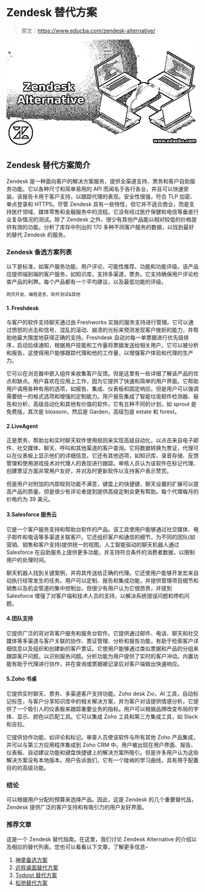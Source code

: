 # Zendesk 替代方案

> 原文：<https://www.educba.com/zendesk-alternative/>

![Zendesk Alternative](img/8bfae6fc14bd36f2f66c5c51e9d3f401.png)



## Zendesk 替代方案简介

Zendesk 是一种面向客户的解决方案服务，提供全渠道支持、票务和客户自助服务功能。它以各种尺寸和简单易用的 API 而闻名于各行各业，并且可以快速安装。该报告卡用于客户支持，以跟踪代理的表现。安全性很强，符合 TLP 加密、单点登录和 HTTPS。尽管 Zendesk 具有一些特性，但它并不适合商业，而是支持医疗领域、媒体零售和金融服务中的流程。它没有经过医疗保健和电信等垂直行业复杂情况的测试。除了 Zendesk 之外，很少有其他产品能以相对较低的价格提供有效的功能。分析了库存中列出的 170 多种不同客户服务的数据，以找到最好的替代 Zendesk 的服务。

### Zendesk 备选方案列表

以下是标准，如客户服务功能、用户评论、可能性推荐、功能和功能评级。该产品应提供端到端的客户服务，如知识库，支持多渠道，票务。它支持确保用户评论检查产品的利弊。每个产品都有一个平均建议，以及最低功能的评级。

<small>网页开发、编程语言、软件测试&其他</small>

#### 1\. Freshdesk

与客户的软件支持聊天通过由 Freshworks 实施的服务支持进行管理。它可以通过愤怒的点击和信号、混乱的滚动、崩溃的光标来预测发现客户挫折的能力，并帮助他最大限度地获得正确的支持。Freshdesk 自动对每一单票据进行优先级排序，启动后续通知，根据用户技能和工作量将票据发送给相关用户。它可以被分析和报告，这使得用户能够跟踪代理和他的工作量，以增强客户体验和代理的生产力。

它可以在浏览器中嵌入组件来收集客户反馈。但是这里有一些详细了解该产品的优点和缺点。用户喜欢在应用上工作，因为它提供了快速和简单的用户界面。它帮助用户调用各种有用的选项，如报告、集成、仪表板和固定响应。但是用户可以强调需要统一的格式选项和增强的定制能力。用户报告集成了智能垃圾邮件检测器、报告和分析、高级自动化和其他有价值的软件。它有五种不同的计划，如 sprout 是免费版，其次是 blossom，然后是 Garden，高级包是 estate 和 forest。

#### 2.LiveAgent

正是票务、帮助台和实时聊天软件使用规则来实现高级自动化，以点击来自电子邮件、社交媒体、聊天、呼叫和其他渠道的客户查询。它将数据转换为票证，代理可以在仪表板上显示他们的详细信息。它还有其他选项，如知识库、录音存储、反馈管理和使用游戏技术对代理人的表现进行跟踪。审核人员认为该软件在标记代理、创建票证方面非常用户友好，并对及时更新软件以支持客户表示赞赏。

但是用户对附加的内部规则功能不满意，键盘上的快捷键，聊天设置的扩展可以提高产品的质量。但是很少有评论者提到提供高级定制会更有帮助。每个代理每月的价格约为 39 美元。

#### 3.Salesforce 服务云

它是一个客户服务支持和帮助台软件的产品。该工具使用户能够通过社交媒体、电子邮件和电话等多渠道关联客户。它还组织客户和通信的细节，为不同的团队(如营销、销售和客户支持)提供统一的视图。人工智能驱动的聊天机器人通过 Salesforce 在自助服务上提供更多功能，并支持符合条件的消费者数据，以限制用户的处理时间。

聊天机器人找到关键案例，并将其传送给正确的代理。它还使用户能够开发宏来自动执行经常发生的任务。用户可以定制、报告和集成功能，并提供管理项目细节和销售以及机会管道的集中控制台。但很少有用户认为它很昂贵，并提到 Salesforce 增强了对客户端和技术人员的支持，以解决系统错误问题和停机问题。

#### 4.团队支持

它提供广泛的背对背客户服务和服务台软件。它提供通过邮件、电话、聊天和社交媒体等多渠道与客户关联的协作、票证管理、分析和报告功能，有助于检索客户详细信息以及组织和创建新的客户票证。它使用户能够通过类似票据和产品的分组来跟踪客户问题，以识别服务问题。分析功能为用户提供了实时的客户冲动。内置功能有助于代理进行协作，并在查询或票据被记录后对客户端做出快速响应。

#### 5.Zoho 书桌

它提供实时聊天、票务、多渠道客户支持功能。Zoho desk Zio，AI 工具，自动标记标签，与客户分享知识库中的相关解决方案，并为客户对话提供情感分析。它提供了一个吸引人的仪表板来跟踪重要业务的指标。用户可以根据品牌改变布局的字体、显示、颜色以匹配工具。它可以集成 Zoho 工具和第三方集成工具，如 Slack 和吉拉。

它提供协作功能，如评论和标记。审查人员使该软件与所有其他 Zoho 产品集成，并可以与第三方应用程序集成到 Zoho CRM 中。用户被出现在用户界面、报告、仪表板、自动建议功能和键盘快捷键上的解决方案所吸引。但是许多用户认为这些解决方案没有本地版本。用户告诉我们，它有一个陡峭的学习曲线，具有用于配置目的的高级功能。

### 结论

可以根据用户分配的预算来选择产品。因此，这是 Zendesk 的几个重要替代品，Zendesk 提供广泛的客户支持和有吸引力的用户友好界面。

### 推荐文章

这是一个 Zendesk 替代指南。在这里，我们讨论 Zendesk Alternative 的介绍以及相应的替代列表。您也可以看看以下文章，了解更多信息–

1.  [神童备选方案](https://www.educba.com/wunderlist-alternatives/)
2.  [远程桌面替代方案](https://www.educba.com/remote-desktop-alternatives/)
3.  [Todoist 替代方案](https://www.educba.com/todoist-alternative/)
4.  [松弛替代方案](https://www.educba.com/slack-alternatives/)





